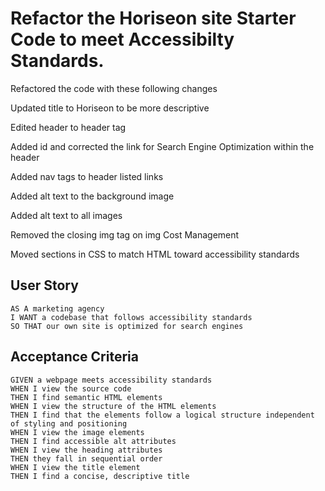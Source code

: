 # Refactor the Horiseon site Starter Code to meet Accessibilty Standards.

Refactored the code with these following changes

Updated title to Horiseon to be more descriptive

Edited header to header tag

Added id and corrected the link for Search Engine Optimization within the header

Added nav tags to header listed links

Added alt text to the background image

Added alt text to all images

Removed the closing img tag on img Cost Management

Moved sections in CSS to match HTML toward accessibility standards




## User Story

```
AS A marketing agency
I WANT a codebase that follows accessibility standards
SO THAT our own site is optimized for search engines
```

## Acceptance Criteria

```
GIVEN a webpage meets accessibility standards
WHEN I view the source code
THEN I find semantic HTML elements
WHEN I view the structure of the HTML elements
THEN I find that the elements follow a logical structure independent of styling and positioning
WHEN I view the image elements
THEN I find accessible alt attributes
WHEN I view the heading attributes
THEN they fall in sequential order
WHEN I view the title element
THEN I find a concise, descriptive title
```
